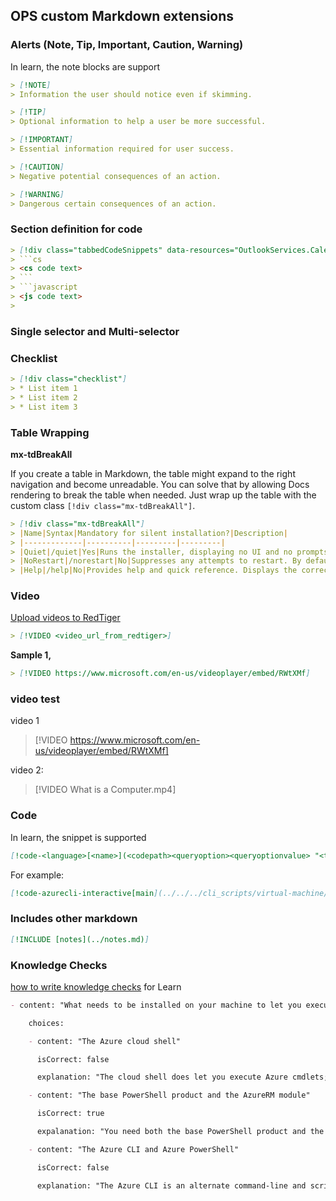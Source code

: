 ## OPS custom Markdown extensions

### Alerts (Note, Tip, Important, Caution, Warning)

In learn, the note blocks are support

```markdown
> [!NOTE]
> Information the user should notice even if skimming.

> [!TIP]
> Optional information to help a user be more successful.

> [!IMPORTANT]
> Essential information required for user success.

> [!CAUTION]
> Negative potential consequences of an action.

> [!WARNING]
> Dangerous certain consequences of an action.
```

### Section definition for code

```markdown
> [!div class="tabbedCodeSnippets" data-resources="OutlookServices.Calendar"]
> ```cs
> <cs code text>
> ```
> ```javascript
> <js code text>
> 
```

### Single selector and Multi-selector



### Checklist

```markdown
> [!div class="checklist"]
> * List item 1
> * List item 2
> * List item 3
```

### Table Wrapping

**mx-tdBreakAll**

If you create a table in Markdown, the table might expand to the right navigation and become unreadable. You can solve that by allowing Docs rendering to break the table when needed. Just wrap up the table with the custom class `[!div class="mx-tdBreakAll"]`.

```markdown
> [!div class="mx-tdBreakAll"]
> |Name|Syntax|Mandatory for silent installation?|Description|
> |-------------|----------|---------|---------|
> |Quiet|/quiet|Yes|Runs the installer, displaying no UI and no prompts.|
> |NoRestart|/norestart|No|Suppresses any attempts to restart. By default, the UI will prompt before restart.|
> |Help|/help|No|Provides help and quick reference. Displays the correct use of the setup command, including a list of all options and behaviors.|
```

### Video

[Upload videos to RedTiger](https://www.redtigerwiki.com/wiki/Digital_Asset_Manager_Overview)

```markdown
> [!VIDEO <video_url_from_redtiger>]
```

**Sample 1,**
```markdown
> [!VIDEO https://www.microsoft.com/en-us/videoplayer/embed/RWtXMf]
```

### video test
video 1
> [!VIDEO https://www.microsoft.com/en-us/videoplayer/embed/RWtXMf]

video 2:
> [!VIDEO What is a Computer.mp4]

### Code

In learn, the snippet is supported

```markdown
[!code-<language>[<name>](<codepath><queryoption><queryoptionvalue> "<title>")]
```

For example:

```markdown
[!code-azurecli-interactive[main](../../../cli_scripts/virtual-machine/create-docker-host/create-docker-host.sh?range=13-18&highlight=2,5 "Docker Host")
```

### Includes other markdown

```markdown
[!INCLUDE [notes](../notes.md)]
```

### Knowledge Checks

[how to write knowledge checks](https://review.docs.microsoft.com/en-us/learn-docs/docs/id-guidance-knowledge-check?branch=master) for Learn

```markdown
- content: "What needs to be installed on your machine to let you execute Azure PowerShell cmdlets locally?"

    choices:

    - content: "The Azure cloud shell"

      isCorrect: false

      explanation: "The cloud shell does let you execute Azure cmdlets; however, you use it in a browser, so you are not running the commands on your local machine."

    - content: "The base PowerShell product and the AzureRM module"

      isCorrect: true

      expalanation: "You need both the base PowerShell product and the AzureRM module. The base product gives you the shell itself, a few core commands, and programming constructs like loops, variables, etc. The AzureRM modules adds the cmdlets you need to work with Azure resources."

    - content: "The Azure CLI and Azure PowerShell"

      isCorrect: false

      explanation: "The Azure CLI is an alternate command-line and scripting tool. It is not needed if you are going to use Azure PowerShell."
```